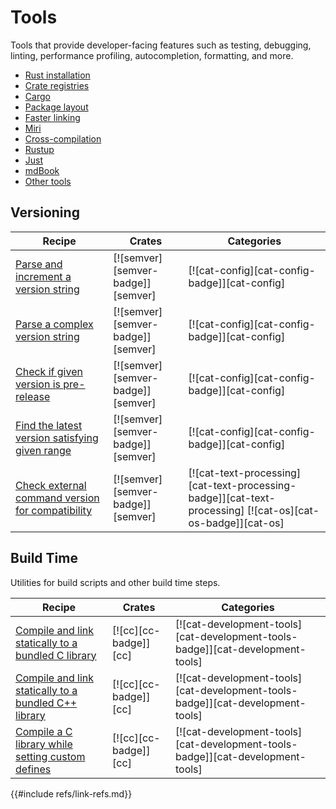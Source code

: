 # Tools

Tools that provide developer-facing features such as testing, debugging, linting, performance profiling, autocompletion, formatting, and more.

- [Rust installation](lang/rust_install.md)
- [Crate registries](tools/other/crates.md)
- [Cargo](tools/cargo.md)
- [Package layout](tools/cargo/package_layout.md)
- [Faster linking](tools/compiling/faster_linking.md)
- [Miri](tools/other/miri.md)
- [Cross-compilation](tools/compiling/cross_compilation.md)
- [Rustup](tools/installing/rustup.md)
- [Just](tools/other/just.md)
- [mdBook](tools/documenting/mdbook.md)
- [Other tools](tools/other/other_tools.md)

## Versioning

| Recipe | Crates | Categories |
|--------|--------|------------|
| [Parse and increment a version string][ex-semver-increment] | [![semver][semver-badge]][semver] | [![cat-config][cat-config-badge]][cat-config] |
| [Parse a complex version string][ex-semver-complex] | [![semver][semver-badge]][semver] | [![cat-config][cat-config-badge]][cat-config] |
| [Check if given version is pre-release][ex-semver-prerelease] | [![semver][semver-badge]][semver] | [![cat-config][cat-config-badge]][cat-config] |
| [Find the latest version satisfying given range][ex-semver-latest] | [![semver][semver-badge]][semver] | [![cat-config][cat-config-badge]][cat-config] |
| [Check external command version for compatibility][ex-semver-command] | [![semver][semver-badge]][semver] | [![cat-text-processing][cat-text-processing-badge]][cat-text-processing]  [![cat-os][cat-os-badge]][cat-os] |

## Build Time

Utilities for build scripts and other build time steps.

| Recipe | Crates | Categories |
|--------|--------|------------|
| [Compile and link statically to a bundled C library][ex-cc-static-bundled] | [![cc][cc-badge]][cc] | [![cat-development-tools][cat-development-tools-badge]][cat-development-tools] |
| [Compile and link statically to a bundled C++ library][ex-cc-static-bundled-cpp] | [![cc][cc-badge]][cc] | [![cat-development-tools][cat-development-tools-badge]][cat-development-tools] |
| [Compile a C library while setting custom defines][ex-cc-custom-defines] | [![cc][cc-badge]][cc] | [![cat-development-tools][cat-development-tools-badge]][cat-development-tools] |

[ex-semver-increment]: tools/versioning.md#parse-and-increment-a-version-string
[ex-semver-complex]: tools/versioning.md#parse-a-complex-version-string
[ex-semver-prerelease]: tools/versioning.md#check-if-given-version-is-pre-release
[ex-semver-latest]: tools/versioning.md#find-the-latest-version-satisfying-given-range
[ex-semver-command]: tools/versioning.md#check-external-command-version-for-compatibility
[ex-cc-static-bundled]: tools/build_tools.md#compile-and-link-statically-to-a-bundled-c-library
[ex-cc-static-bundled-cpp]: tools/build_tools.md#compile-and-link-statically-to-a-bundled-c-library-1
[ex-cc-custom-defines]: tools/build_tools.md#compile-a-c-library-while-setting-custom-defines
{{#include refs/link-refs.md}}

